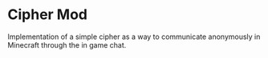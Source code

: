 # Cipher Mod
Implementation of a simple cipher as a way to communicate anonymously in Minecraft through the in game chat.
